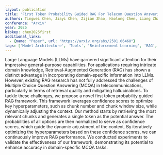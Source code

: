 ```yaml
---
layout: publication
title: 'First Token Probability Guided RAG For Telecom Question Answering'
authors: Tingwei Chen, Jiayi Chen, Zijian Zhao, Haolong Chen, Liang Zhang, Guangxu Zhu
conference: "Arxiv"
year: 2025
bibkey: chen2025first
additional_links:
  - {name: "Paper", url: "https://arxiv.org/abs/2501.06468"}
tags: ['Model Architecture', 'Tools', 'Reinforcement Learning', 'RAG', 'Applications', 'Attention Mechanism']
---
```

Large Language Models (LLMs) have garnered significant attention for their
impressive general-purpose capabilities. For applications requiring intricate
domain knowledge, Retrieval-Augmented Generation (RAG) has shown a distinct
advantage in incorporating domain-specific information into LLMs. However,
existing RAG research has not fully addressed the challenges of Multiple Choice
Question Answering (MCQA) in telecommunications, particularly in terms of
retrieval quality and mitigating hallucinations. To tackle these challenges, we
propose a novel first token probability guided RAG framework. This framework
leverages confidence scores to optimize key hyperparameters, such as chunk
number and chunk window size, while dynamically adjusting the context. Our
method starts by retrieving the most relevant chunks and generates a single
token as the potential answer. The probabilities of all options are then
normalized to serve as confidence scores, which guide the dynamic adjustment of
the context. By iteratively optimizing the hyperparameters based on these
confidence scores, we can continuously improve RAG performance. We conducted
experiments to validate the effectiveness of our framework, demonstrating its
potential to enhance accuracy in domain-specific MCQA tasks.
